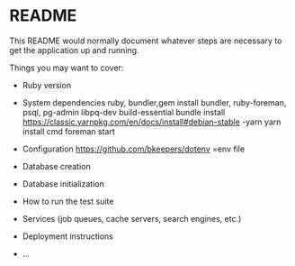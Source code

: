 # README

This README would normally document whatever steps are necessary to get the
application up and running.

Things you may want to cover:

* Ruby version

* System dependencies
ruby, bundler,gem install bundler, ruby-foreman, psql, pg-admin libpq-dev build-essential
bundle install
https://classic.yarnpkg.com/en/docs/install#debian-stable -yarn 
yarn install cmd
foreman start


* Configuration
https://github.com/bkeepers/dotenv =env file
* Database creation

* Database initialization

* How to run the test suite

* Services (job queues, cache servers, search engines, etc.)

* Deployment instructions

* ...
